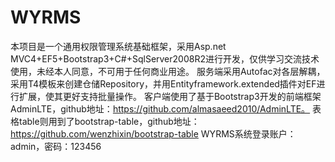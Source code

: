 # WYRMS
本项目是一个通用权限管理系统基础框架，采用Asp.net MVC4+EF5+Bootstrap3+C#+SqlServer2008R2进行开发，仅供学习交流技术使用，未经本人同意，不可用于任何商业用途。
服务端采用Autofac对各层解耦，采用T4模板来创建仓储Repository，并用Entityframework.extended插件对EF进行扩展，使其更好支持批量操作。
客户端使用了基于Bootstrap3开发的前端框架AdminLTE，github地址：https://github.com/almasaeed2010/AdminLTE。
表格table则用到了bootstrap-table，github地址：https://github.com/wenzhixin/bootstrap-table
WYRMS系统登录账户：admin，密码：123456

